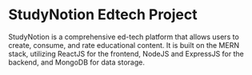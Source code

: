 # StudyNotion Edtech Project

StudyNotion is a comprehensive ed-tech platform that allows users to create, consume, and rate educational content. It is built on the MERN stack, utilizing ReactJS for the frontend, NodeJS and ExpressJS for the backend, and MongoDB for data storage.

